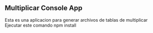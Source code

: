 ## Multiplicar Console App
Esta es una aplicacion para generar archivos de tablas de multiplicar
Ejecutar este comando 
npm install